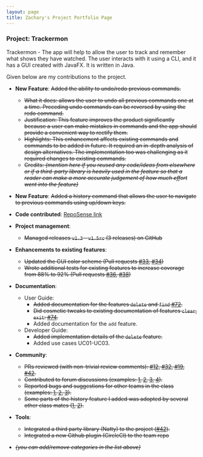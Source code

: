 ```yaml
---
layout: page
title: Zachary's Project Portfolio Page
---
```


### Project: Trackermon

Trackermon - The app will help to allow the user to track and remember what shows they have watched. The user interacts with it using a CLI, and it has a GUI created with JavaFX. It is written in Java.

Given below are my contributions to the project.

* **New Feature**: ~~Added the ability to undo/redo previous commands.~~
  * ~~What it does: allows the user to undo all previous commands one at a time. Preceding undo commands can be reversed by using the redo command.~~
  * ~~Justification: This feature improves the product significantly because a user can make mistakes in commands and the app should provide a convenient way to rectify them.~~
  * ~~Highlights: This enhancement affects existing commands and commands to be added in future. It required an in-depth analysis of design alternatives. The implementation too was challenging as it required changes to existing commands.~~
  * ~~Credits: *{mention here if you reused any code/ideas from elsewhere or if a third-party library is heavily used in the feature so that a reader can make a more accurate judgement of how much effort went into the feature}*~~

* **New Feature**: ~~Added a history command that allows the user to navigate to previous commands using up/down keys.~~

* **Code contributed**: [RepoSense link]()

* **Project management**:
  * ~~Managed releases `v1.3` - `v1.5rc` (3 releases) on GitHub~~

* **Enhancements to existing features**:
  * ~~Updated the GUI color scheme (Pull requests [\#33](), [\#34]())~~
  * ~~Wrote additional tests for existing features to increase coverage from 88% to 92% (Pull requests [\#36](), [\#38]())~~

* **Documentation**:
  * User Guide:
    * ~~Added documentation for the features `delete` and `find` [\#72]().~~
    * ~~Did cosmetic tweaks to existing documentation of features `clear`, `exit`: [\#74]().~~
    * Added documentation for the `add` feature.
  * Developer Guide:
    * ~~Added implementation details of the `delete` feature.~~
    * Added use cases UC01-UC03.

* **Community**:
  * ~~PRs reviewed (with non-trivial review comments): [\#12](), [\#32](), [\#19](), [\#42]().~~
  * ~~Contributed to forum discussions (examples: [1](), [2](), [3](), [4]()).~~
  * ~~Reported bugs and suggestions for other teams in the class (examples: [1](), [2](), [3]()).~~
  * ~~Some parts of the history feature I added was adopted by several other class mates ([1](), [2]()).~~

* **Tools**:
  * ~~Integrated a third party library (Natty) to the project ([\#42]()).~~
  * ~~Integrated a new Github plugin (CircleCI) to the team repo~~

* ~~_{you can add/remove categories in the list above}_~~
